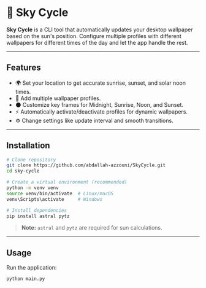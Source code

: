 # 🌅 Sky Cycle

**Sky Cycle** is a CLI tool that automatically updates your desktop wallpaper based on the sun's position. Configure multiple profiles with different wallpapers for different times of the day and let the app handle the rest.

---

## Features

- 🌍 Set your location to get accurate sunrise, sunset, and solar noon times.
- 📂 Add multiple wallpaper profiles.
- 🌑 Customize key frames for Midnight, Sunrise, Noon, and Sunset.
- ⚡ Automatically activate/deactivate profiles for dynamic wallpapers.
- ⚙️ Change settings like update interval and smooth transitions.

---

## Installation

```bash
# Clone repository
git clone https://github.com/abdallah-azzouni/SkyCycle.git
cd sky-cycle

# Create a virtual environment (recommended)
python -m venv venv
source venv/bin/activate  # Linux/macOS
venv\Scripts\activate     # Windows

# Install dependencies
pip install astral pytz
```

> **Note:** `astral` and `pytz` are required for sun calculations.

---

## Usage

Run the application:

```bash
python main.py
```
